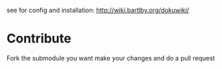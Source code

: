 see for config and installation: http://wiki.bartlby.org/dokuwiki/


# Contribute
Fork the submodule you want make your changes and do a pull request
